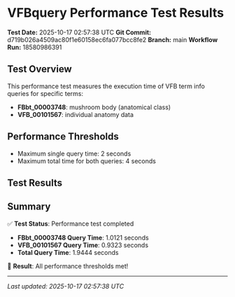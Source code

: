 # VFBquery Performance Test Results

**Test Date:** 2025-10-17 02:57:38 UTC
**Git Commit:** d719b026a4509ac80f1e60158ec6fa077bcc8fe2
**Branch:** main
**Workflow Run:** 18580986391

## Test Overview

This performance test measures the execution time of VFB term info queries for specific terms:

- **FBbt_00003748**: mushroom body (anatomical class)
- **VFB_00101567**: individual anatomy data

## Performance Thresholds

- Maximum single query time: 2 seconds
- Maximum total time for both queries: 4 seconds

## Test Results



## Summary

✅ **Test Status**: Performance test completed

- **FBbt_00003748 Query Time**: 1.0121 seconds
- **VFB_00101567 Query Time**: 0.9323 seconds
- **Total Query Time**: 1.9444 seconds

🎉 **Result**: All performance thresholds met!

---
*Last updated: 2025-10-17 02:57:38 UTC*
